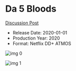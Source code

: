 # Da 5 Bloods

[Discussion Post](https://www.avsforum.com/threads/bass-eq-for-filtered-movies.2995212/post-59807592)

* Release Date: 2020-01-01
* Production Year: 2020
* Format: Netflix DD+ ATMOS

![img 0](https://i.imgur.com/04e4yq8.jpg)

![img 1](https://i.imgur.com/fFxyyFk.png)

